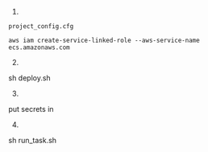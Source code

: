 




1) 

`project_config.cfg` 



```
aws iam create-service-linked-role --aws-service-name ecs.amazonaws.com
```


2)


sh deploy.sh


3)

put secrets in 



4)

sh run_task.sh